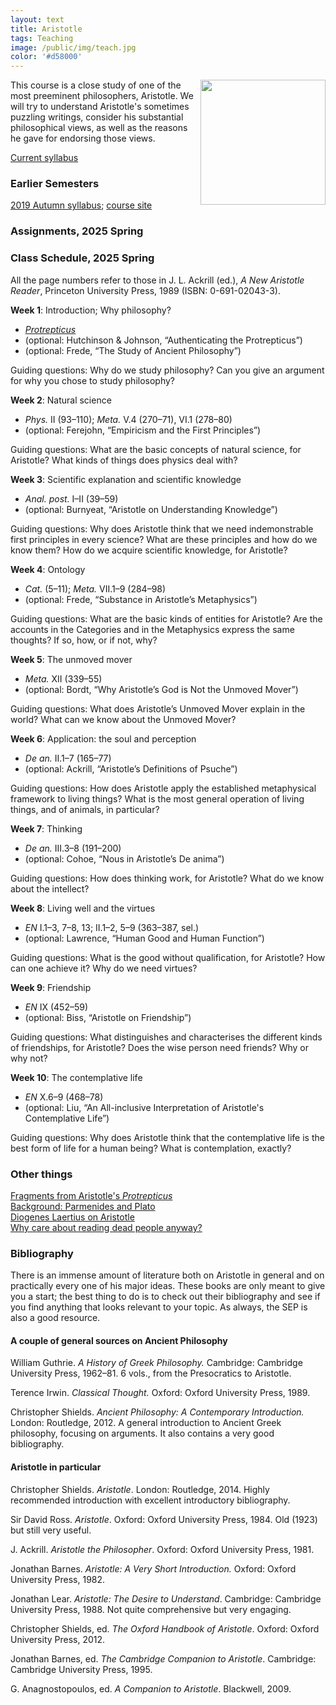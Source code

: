 ```yaml
---
layout: text
title: Aristotle
tags: Teaching
image: /public/img/teach.jpg
color: '#d58000'
---
```


<img class="img-single" align="right" src="/public/img/arist.jpg" width="200">

This course is a close study of one of the most preeminent philosophers, Aristotle. We will try to understand Aristotle's sometimes puzzling writings, consider his substantial philosophical views, as well as the reasons he gave for endorsing those views.


<a href="http://zitavtoth.com/2_teaching/Arist/2025/Arist2025S.pdf">Current syllabus</a>



### Earlier Semesters

<a href="http://zitavtoth.com/2_teaching/Arist/Arist2019F.pdf">2019 Autumn syllabus</a>; <a href="http://zitavtoth.com/2_teaching/Arist/2019/Aristotle2019">course site </a><br>


### Assignments, 2025 Spring



### Class Schedule, 2025 Spring

All the page numbers refer to those in J. L. Ackrill (ed.), *A New Aristotle
Reader*, Princeton University Press, 1989 (ISBN: 0-691-02043-3).

__Week 1__: Introduction; Why philosophy?
- <a href="http://zitavtoth.com/2_teaching/Arist/2019/Protrepticus.pdf">*Protrepticus*</a>
- (optional: Hutchinson & Johnson, “Authenticating the Protrepticus”) 
- (optional: Frede, “The Study of Ancient Philosophy”)

Guiding questions: Why do we study philosophy? Can you give an argument for why you chose to study philosophy?

__Week 2__: Natural science 
- *Phys.* II (93–110); *Meta.* V.4 (270–71), VI.1 (278–80)
- (optional: Ferejohn, “Empiricism and the First Principles”)

Guiding questions: What are the basic concepts of natural science, for Aristotle? What kinds of things does physics deal with?

__Week 3__: Scientific explanation and scientific knowledge
- *Anal. post.* I–II (39–59)
- (optional: Burnyeat, “Aristotle on Understanding Knowledge”)

Guiding questions: Why does Aristotle think that we need indemonstrable first principles in every science? What are these principles and how do we know them?
How do we acquire scientific knowledge, for Aristotle?

__Week 4__: Ontology 
- *Cat.* (5–11); *Meta.* VII.1–9 (284–98)
- (optional: Frede, “Substance in Aristotle’s Metaphysics”)

Guiding questions: What are the basic kinds of entities for Aristotle? Are the accounts in the Categories and in the Metaphysics express the same thoughts? If so, how, or if not, why?

__Week 5__: The unmoved mover 
- *Meta.* XII (339–55)
- (optional: Bordt, “Why Aristotle’s God is Not the Unmoved Mover”)

Guiding questions: What does Aristotle’s Unmoved Mover explain in the world? What can we know about the Unmoved Mover?

__Week 6__: Application: the soul and perception
- *De an.* II.1–7 (165–77)
- (optional: Ackrill, “Aristotle’s Definitions of Psuche”)

Guiding questions: How does Aristotle apply the established metaphysical framework to living things? What is the most general operation of living things, and of animals, in particular?

__Week 7__: Thinking 
- *De an.* III.3–8 (191–200)
- (optional: Cohoe, “Nous in Aristotle’s De anima”)

Guiding questions: How does thinking work, for Aristotle? What do we know about the intellect?

__Week 8__: Living well and the virtues 
- *EN* I.1–3, 7–8, 13; II.1–2, 5–9 (363–387, sel.)
- (optional: Lawrence, “Human Good and Human Function”)

Guiding questions: What is the good without qualification, for Aristotle? How can one achieve it? Why do we need virtues?

__Week 9__: Friendship 
- *EN* IX (452–59)
- (optional: Biss, “Aristotle on Friendship”)

Guiding questions: What distinguishes and characterises the different kinds of friendships, for Aristotle? Does the wise person need friends? Why or why not?

__Week 10__: The contemplative life 
- *EN* X.6–9 (468–78)
- (optional: Liu, “An All-inclusive Interpretation of Aristotle's Contemplative Life”)

Guiding questions: Why does Aristotle think that the contemplative life is the best form of life for a human being? What is contemplation, exactly?


### Other things

<a href="http://zitavtoth.com/2_teaching/Arist/2019/Protrepticus.pdf">Fragments from Aristotle's *Protrepticus*</a><br>
<a href="http://zitavtoth.com/2_teaching/Arist/2019/Background.pdf">Background: Parmenides and Plato</a><br>
<a href="http://zitavtoth.com/2_teaching/Arist/2019/DL_Arist.pdf">Diogenes Laertius on Aristotle</a><br>
<a href="http://learning.hccs.edu/faculty/christina.hemati/phil1301/readings/lewis-on-the-reading-of-old-books/view" target="_blank">Why care about reading dead people anyway?</a>


### Bibliography

There is an immense amount of literature both on Aristotle in general and on practically every one of his major ideas. These books are only meant to give you a start; the best thing to do is to check out their bibliography and see if you find anything that looks relevant to your topic. As always, the SEP is also a good resource.



#### A couple of general sources on Ancient Philosophy

William Guthrie. _A History of Greek Philosophy._ Cambridge: Cambridge University Press, 1962–81. 6 vols., from the Presocratics to Aristotle.

Terence Irwin. _Classical Thought._ Oxford: Oxford University Press, 1989.

Christopher Shields. *Ancient Philosophy: A Contemporary Introduction.* London: Routledge, 2012. A general introduction to Ancient Greek philosophy, focusing on arguments. It also contains a very good bibliography.


#### Aristotle in particular

Christopher Shields. _Aristotle_.  London: Routledge, 2014. Highly recommended introduction with excellent introductory bibliography.

Sir David Ross. _Aristotle_. Oxford: Oxford University Press, 1984. Old (1923) but still very useful.

J. Ackrill. _Aristotle the Philosopher_. Oxford: Oxford University Press, 1981.

Jonathan Barnes. _Aristotle: A Very Short Introduction._ Oxford: Oxford University Press, 1982.

Jonathan Lear. _Aristotle: The Desire to Understand_. Cambridge: Cambridge University Press, 1988. Not quite comprehensive but very engaging.

Christopher Shields, ed. _The Oxford Handbook of Aristotle_. Oxford: Oxford University Press, 2012.

Jonathan Barnes, ed. _The Cambridge Companion to Aristotle_. Cambridge: Cambridge University Press, 1995.

G. Anagnostopoulos, ed. _A Companion to Aristotle_. Blackwell, 2009.
